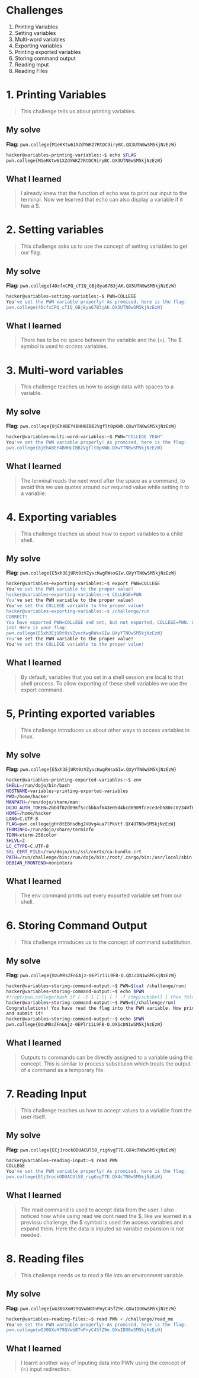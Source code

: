 # Challenges
1. Printing Variables
2. Setting variables
3. Multi-word variables
4. Exporting variables
5. Printing exported variables
6. Storing command output
7. Reading Input
9. Reading Files 


# 1. Printing Variables
> This challenge tells us about printing variables. 

## My solve
**Flag:** `pwn.college{M1eKKtw61XZdYWKZ7RtDC9iryBC.QX3UTN0wSM5kjNzEzW}`


```bash
hacker@variables~printing-variables:~$ echo $FLAG
pwn.college{M1eKKtw61XZdYWKZ7RtDC9iryBC.QX3UTN0wSM5kjNzEzW}
```

## What I learned
> I already knew that the function of echo was to print our input to the terminal. Now we learned that echo can also display a variable if it has a $.

# 2. Setting variables 
> This challenge asks us to use the concept of setting variables to get our flag.

## My solve
**Flag:** `pwn.college{4DcfxCPQ_cTIQ_GBj8ya67B3jAK.QX5UTN0wSM5kjNzEzW}`


```bash
hacker@variables~setting-variables:~$ PWN=COLLEGE
You've set the PWN variable properly! As promised, here is the flag:
pwn.college{4DcfxCPQ_cTIQ_GBj8ya67B3jAK.QX5UTN0wSM5kjNzEzW}

```

## What I learned
> There has to be no space between the variable and the (=). The $ symbol is used to *access* variables.

# 3. Multi-word variables 
> This challenge teaches us how to assign data with spaces to a variable.

## My solve
**Flag:** `pwn.college{8jEhABEY4BHHUIBB2Vgflt0pKWb.QXwYTN0wSM5kjNzEzW}`


```bash
hacker@variables~multi-word-variables:~$ PWN="COLLEGE YEAH"
You've set the PWN variable properly! As promised, here is the flag:
pwn.college{8jEhABEY4BHHUIBB2Vgflt0pKWb.QXwYTN0wSM5kjNzEzW}

```

## What I learned
> The terminal reads the next word after the space as a command, to avoid this we use quotes around our required value while setting it to a variable.

# 4. Exporting variables 
> This challenge teaches us about how to export variables to a child shell. 

## My solve
**Flag:** `pwn.college{E5xh3EjURt0zVZyvcKwgRWsxGIw.QXyYTN0wSM5kjNzEzW}`


```bash
hacker@variables~exporting-variables:~$ export PWN=COLLEGE
You've set the PWN variable to the proper value!
hacker@variables~exporting-variables:~$ COLLEGE=PWN
You've set the PWN variable to the proper value!
You've set the COLLEGE variable to the proper value!
hacker@variables~exporting-variables:~$ /challenge/run
CORRECT!
You have exported PWN=COLLEGE and set, but not exported, COLLEGE=PWN. Great 
job! Here is your flag:
pwn.college{E5xh3EjURt0zVZyvcKwgRWsxGIw.QXyYTN0wSM5kjNzEzW}
You've set the PWN variable to the proper value!
You've set the COLLEGE variable to the proper value!
```

## What I learned
> By default, variables that you set in a shell session are local to that shell process. To allow exporting of these shell variables we use the export command.

# 5, Printing exported variables
> This challenge introduces us about other ways to access variables in linux. 

## My solve
**Flag:** `pwn.college{E5xh3EjURt0zVZyvcKwgRWsxGIw.QXyYTN0wSM5kjNzEzW}`


```bash
hacker@variables~printing-exported-variables:~$ env
SHELL=/run/dojo/bin/bash
HOSTNAME=variables~printing-exported-variables
PWD=/home/hacker
MANPATH=/run/dojo/share/man:
DOJO_AUTH_TOKEN=2bbdf02d096f5ccbbbaf643e05d4bcd0909fcece3eb580cc02340f6df4abde84
HOME=/home/hacker
LANG=C.UTF-8
FLAG=pwn.college{gHr8tEBHsdhg2VUvg4ua7lPkVtf.QX4UTN0wSM5kjNzEzW}
TERMINFO=/run/dojo/share/terminfo
TERM=xterm-256color
SHLVL=2
LC_CTYPE=C.UTF-8
SSL_CERT_FILE=/run/dojo/etc/ssl/certs/ca-bundle.crt
PATH=/run/challenge/bin:/run/dojo/bin:/root/.cargo/bin:/usr/local/sbin:/usr/local/bin:/usr/sbin:/usr/bin:/sbin:/bin
DEBIAN_FRONTEND=nonintera
```

## What I learned
> The env command prints out every exported variable set from our shell. 

# 6. Storing Command Output 
> This challenge introduces us to the concept of command substitution.

## My solve
**Flag:** `pwn.college{0zuMRsZFnGAjz-0EPlr1iL9FB-O.QX1cDN1wSM5kjNzEzW}`


```bash
hacker@variables~storing-command-output:~$ PWN=$(cat /challenge/run)
hacker@variables~storing-command-output:~$ echo $PWN
#!/opt/pwn.college/bash if [ -t 1 ] || [ ! -f /tmp/subshell ] then fold -s >&2 <<< "You are not running me via Command Substitution! Please make sure to run me with command substitution." exit 1 elif [ ! -f /tmp/dstvar ] then fold -s >&2 <<< 'You do not appear to be reading into a variable... Make sure to read me into a variable, e.g.:' echo ' VAR_NAME=$(/challenge/run)' >&2 exit 2 fi [ -f /tmp/dstvar ] && read DSTVAR < /tmp/dstvar if [ "$DSTVAR" != "PWN" ] then fold -s >&2 <<< "You are reading into the $DSTVAR variable, but you should read into the PWN variable. I am redacting the flag!" echo "pwn.college{REDACTED}" exit 3 fi fold -s >&2 <<< "Congratulations! You have read the flag into the PWN variable. Now print it out and submit it!" cat /flag
hacker@variables~storing-command-output:~$ PWN=$(/challenge/run)
Congratulations! You have read the flag into the PWN variable. Now print it out 
and submit it!
hacker@variables~storing-command-output:~$ echo $PWN
pwn.college{0zuMRsZFnGAjz-0EPlr1iL9FB-O.QX1cDN1wSM5kjNzEzW}
```

## What I learned
> Outputs to commands can be directly assigned to a variable using this concept. This is similar to process substituion which treats the output of a command as a temporary file.

# 7. Reading Input 
> This challenge teaches us how to accept values to a variable from the user itself. 

## My solve
**Flag:** `pwn.college{ECj3rockODUACUl58_rigKvgT7E.QX4cTN0wSM5kjNzEzW}`


```bash
hacker@variables~reading-input:~$ read PWN
COLLEGE
You've set the PWN variable properly! As promised, here is the flag:
pwn.college{ECj3rockODUACUl58_rigKvgT7E.QX4cTN0wSM5kjNzEzW}
```

## What I learned
> The read command is used to accept data from the user. I also noticed how while using read we dont need the $, like we learned in a previosu challenge, the $ symbol is used the access variables and expand them. Here the data is inputed so variable expansion is not needed. 

# 8. Reading files
> This challenge needs us to read a file into an environment variable.  

## My solve
**Flag:** `pwn.college{wG30GXoH79QVwbBTnPnyC4SfZ9e.QXwIDO0wSM5kjNzEzW}`


```bash
hacker@variables~reading-files:~$ read PWN < /challenge/read_me
You've set the PWN variable properly! As promised, here is the flag:
pwn.college{wG30GXoH79QVwbBTnPnyC4SfZ9e.QXwIDO0wSM5kjNzEzW}
```

## What I learned
> I learnt another way of inputing data into PWN using the concept of (<) input redirection. 

 
